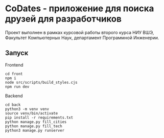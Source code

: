 # CoDates - приложение для поиска друзей для разработчиков

Проект выполнен в рамках курсовой работы второго курса НИУ ВШЭ, Факультет Компьютерных Наук, департамент Программной Инженерии.

## Запуск
Frontend
```
cd front
npm i
node src/scripts/build_styles.cjs
npm run dev
```
Backend
```
cd back
python3 -m venv venv
source venv/bin/activate
pip install -r requirements.txt
python manage.py fill_cities
python manage.py fill_tech
python3 manage.py runserver
```
